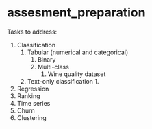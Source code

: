 # assesment_preparation

Tasks to address:
1. Classification
   1. Tabular (numerical and categorical)
      1. Binary
      2. Multi-class 
         1. Wine quality dataset 
   2. Text-only classification
      1. 
2. Regression
3. Ranking
4. Time series
5. Churn
6. Clustering